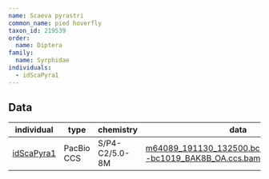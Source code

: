 ```yaml
---
name: Scaeva pyrastri
common_name: pied hoverfly
taxon_id: 219539
order:
  name: Diptera
family:
  name: Syrphidae
individuals:
  - idScaPyra1
---
```


## Data

| individual | type       | chemistry      | data |
| ---------- | ---------- | -------------- | ---- |
| [idScaPyra1](../individuals/idScaPyra1.md) | PacBio CCS | S/P4-C2/5.0-8M | [m64089_191130_132500.bc1019_BAK8B_OA--bc1019_BAK8B_OA.ccs.bam](https://darwin.cog.sanger.ac.uk/insects/Scaeva_pyrastri/idScaPyra1/genomic_data/pacbio/m64089_191130_132500.bc1019_BAK8B_OA--bc1019_BAK8B_OA.ccs.bam) [[pbi](https://darwin.cog.sanger.ac.uk/insects/Scaeva_pyrastri/idScaPyra1/genomic_data/pacbio/m64089_191130_132500.bc1019_BAK8B_OA--bc1019_BAK8B_OA.ccs.bam.pbi)]|
